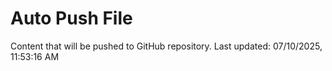 # Auto Push File

Content that will be pushed to GitHub repository.
Last updated: 07/10/2025, 11:53:16 AM